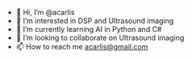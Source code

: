 - 👋 Hi, I’m @acarlis
- 👀 I’m interested in DSP and Ultrasound imaging 
- 🌱 I’m currently learning AI in Python and C#
- 💞️ I’m looking to collaborate on Ultrasound imaging
- 📫 How to reach me acarlis@gmail.com

<!---
acarlis/acarlis is a ✨ special ✨ repository because its `README.md` (this file) appears on your GitHub profile.
You can click the Preview link to take a look at your changes.
--->
